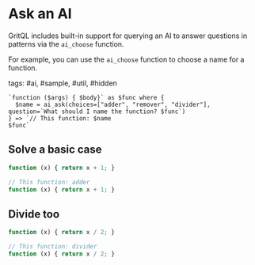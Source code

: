 # Ask an AI

GritQL includes built-in support for querying an AI to answer questions in patterns via the `ai_choose` function.

For example, you can use the `ai_choose` function to choose a name for a function.

tags: #ai, #sample, #util, #hidden

```grit
`function ($args) { $body}` as $func where {
  $name = ai_ask(choices=["adder", "remover", "divider"], question=`What should I name the function? $func`)
} => `// This function: $name
$func`

```

## Solve a basic case

```js
function (x) { return x + 1; }
```

```ts
// This function: adder
function (x) { return x + 1; }
```

## Divide too

```js
function (x) { return x / 2; }
```

```ts
// This function: divider
function (x) { return x / 2; }
```
